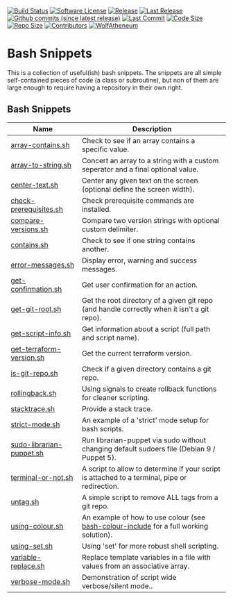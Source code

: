 [![Build Status](https://img.shields.io/travis/WolfAtheneum/bash-snippets/master?style=for-the-badge&logo=travis)](https://travis-ci.org/WolfAtheneum/bash-snippets)
[![Software License](https://img.shields.io/badge/license-MIT-black?style=for-the-badge)](LICENSE.md)
[![Release](https://img.shields.io/github/release/WolfAtheneum/bash-snippets?color=black&style=for-the-badge&logo=github&label=Latest%20Release)](https://github.com/WolfAtheneum/bash-snippets/releases/latest)
[![Last Release](https://img.shields.io/github/release-date/WolfAtheneum/bash-snippets?color=black&style=for-the-badge&logo=github)](https://github.com/WolfAtheneum/bash-snippets/releases/latest)
[![Github commits (since latest release)](https://img.shields.io/github/commits-since/WolfAtheneum/bash-snippets/latest?color=black&style=for-the-badge&logo=github)](https://github.com/WolfAtheneum/bash-snippets/commits)
[![Last Commit](https://img.shields.io/github/last-commit/WolfAtheneum/bash-snippets?color=black&style=for-the-badge&logo=github)](https://github.com/WolfAtheneum/bash-snippets/commits/master)
[![Code Size](https://img.shields.io/github/languages/code-size/WolfAtheneum/bash-snippets?color=black&style=for-the-badge&logo=github)](#)
[![Repo Size](https://img.shields.io/github/repo-size/WolfAtheneum/bash-snippets?color=black&style=for-the-badge&logo=github)](#)
[![Contributors](https://img.shields.io/github/contributors/WolfAtheneum/bash-snippets?color=black&style=for-the-badge&logo=github)](https://github.com/WolfAtheneum/bash-snippets/graphs/contributors)
[![WolfAtheneum](https://img.shields.io/badge/Created%20By-Wolf-black?style=for-the-badge)](https://github.com/WolfAtheneum)

# Bash Snippets

This is a collection of useful(ish) bash snippets. The snippets are all simple self-contained pieces of code (a class or subroutine), but non of them are large enough to require having a repository in their own right.

## Bash Snippets

| Name | Description |
| --- | --- |
| [array-contains.sh](src/array-contains/array-contains.sh) | Check to see if an array contains a specific value. |
| [array-to-string.sh](src/array-to-string/array-to-string.sh) | Concert an array to a string with a custom seperator and a final optional value. | 
| [center-text.sh](src/center-text/center-text.sh) | Center any given text on the screen (optional define the screen width). |
| [check-prerequisites.sh](src/check-prerequisites/check-prerequisites.sh) | Check prerequisite commands are installed. |
| [compare-versions.sh](src/compare-versions/compare-versions.sh) | Compare two version strings with optional custom delimiter. |
| [contains.sh](src/contains/contains.sh) | Check to see if one string contains another. |
| [error-messages.sh](src/error-messages/error-messages.sh) | Display error, warning and success messages. |
| [get-confirmation.sh](src/get-confirmation/get-confirmation.sh) | Get user confirmation for an action. |
| [get-git-root.sh](src/get-git-root/get-git-root.sh) | Get the root directory of a given git repo (and handle correctly when it isn't a git repo). |
| [get-script-info.sh](src/get-script-info/get-script-info.sh) | Get information about a script (full path and script name). |
| [get-terraform-version.sh](src/get-terraform-version/get-terraform-version.sh) | Get the current terraform version. |
| [is-git-repo.sh](src/is-git-repo/is-git-repo.sh) | Check if a given directory contains a git repo. |
| [rollingback.sh](src/rollingback/rollingback.sh) | Using signals to create rollback functions for cleaner scripting. |
| [stacktrace.sh](src/stacktrace/stacktrace.sh) | Provide a stack trace. |
| [strict-mode.sh](src/strict-mode/strict-mode.sh) | An example of a 'strict' mode setup for bash scripts. |
| [sudo-librarian-puppet.sh](src/sudo-librarian-puppet/sudo-librarian-puppet.sh ) | Run librarian-puppet via sudo without changing default sudoers file (Debian 9 / Puppet 5). |
| [terminal-or-not.sh](src/terminal-or-not/terminal-or-not.sh) | A script to allow to determine if your script is attached to a terminal, pipe or redirection. |
| [untag.sh](src/untag/untag.sh) | A simple script to remove ALL tags from a git repo. |
| [using-colour.sh](src/using-colour/using-colour.sh) | An example of how to use colour (see [bash-colour-include](https://github.com/WolfSoftware/bash-colour-include) for a full working solution). |
| [using-set.sh](src/using-set/using-set.sh) | Using 'set' for more robust shell scripting. |
| [variable-replace.sh](src/variable-replace/variable-replace.sh) | Replace template variables in a file with values from an associative array. |
| [verbose-mode.sh](src/verbose-mode/verbose-mode.sh) | Demonstration of script wide verbose/silent mode.. |
